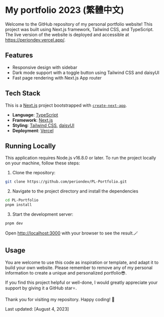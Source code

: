 # My portfolio 2023 (繁體中文)

Welcome to the GitHub repository of my personal portfolio website! This project was built using Next.js framework, Tailwind CSS, and TypeScript. The live version of the website is deployed and accessible at https://periondev.vercel.app/.

## Features

- Responsive design with sidebar
- Dark mode support with a toggle button using Tailwind CSS and daisyUI
- Fast page rendering with Next.js App router

## Tech Stack

This is a [Next.js](https://nextjs.org/) project bootstrapped with [`create-next-app`](https://github.com/vercel/next.js/tree/canary/packages/create-next-app).

- **Language**: [TypeScript](https://www.typescriptlang.org/)
- **Framework**: [Next.js](https://nextjs.org/)
- **Styling**: [Tailwind CSS](https://tailwindcss.com), [daisyUI](https://daisyui.com/)
- **Deployment**: [Vercel](https://vercel.com)

## Running Locally

This application requires Node.js v16.8.0 or later.
To run the project locally on your machine, follow these steps:

1. Clone the repository:

```bash
git clone https://github.com/periondev/PL-Portfolio.git
```

2. Navigate to the project directory and install the dependencies

```bash
cd PL-Portfolio
pnpm install
```

3. Start the development server:

```bash
pnpm dev
```

Open [http://localhost:3000](http://localhost:3000) with your browser to see the result.🪄

## Usage

You are welcome to use this code as inspiration or template, and adapt it to build your own website. Please remember to remove any of my personal information to create a unique and personalized portfolio😎.

If you find this project helpful or well-done, I would greatly appreciate your support by giving it a GitHub star⭐.

Thank you for visiting my repository. Happy coding! 🚀

Last updated: [August 4, 2023]
